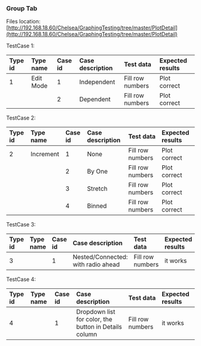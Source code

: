 ### Group Tab

Files location:[http://192.168.18.60/Chelsea/GraphingTesting/tree/master/PlotDetail](http://192.168.18.60/Chelsea/GraphingTesting/tree/master/PlotDetail)

TestCase 1:

| Type id | Type name | Case id | Case description | Test data | Expected results |
| :--- | :--- | :--- | :--- | :--- | :--- |
| 1 | Edit Mode | 1 | Independent | Fill row numbers | Plot correct |
|  |  | 2 | Dependent | Fill row numbers | Plot correct |

TestCase 2:

| Type id | Type name | Case id | Case description | Test data | Expected results |
| :--- | :--- | :--- | :--- | :--- | :--- |
| 2 | Increment | 1 | None | Fill row numbers | Plot correct |
|  |  | 2 | By One | Fill row numbers | Plot correct |
|  |  | 3 | Stretch | Fill row numbers | Plot correct |
|  |  | 4 | Binned | Fill row numbers | Plot correct |

TestCase 3:

| Type id | Type name | Case id | Case description | Test data | Expected results |
| :--- | :--- | :--- | :--- | :--- | :--- |
| 3 |  | 1 | Nested/Connected: with radio ahead | Fill row numbers | it works |

TestCase 4:

| Type id | Type name | Case id | Case description | Test data | Expected results |
| :--- | :--- | :--- | :--- | :--- | :--- |
| 4 |  | 1 |  Dropdown list for color, the button in Details column | Fill row numbers | it works |



